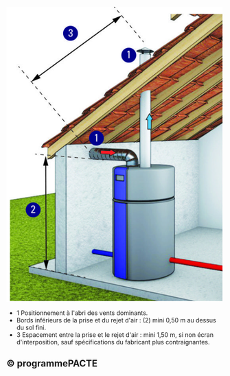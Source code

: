 ![](<images/Chauffe-eau thermodynamiques sur air extérieur monobloc - spécificités d’implantation - 11/_page_0_Picture_0.jpeg>)

- 1 Positionnement à l'abri des vents dominants.
- Bords inférieurs de la prise et du rejet d'air : (2) mini 0,50 m au dessus du sol fini.
- 3 Espacement entre la prise et le rejet d'air : mini 1,50 m, si non écran d'interposition, sauf spécifications du fabricant plus contraignantes.

## © programmePACTE